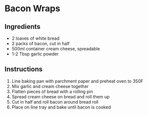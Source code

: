 # Bacon Wraps

## Ingredients

- 2 loaves of white bread
- 2 packs of bacon, cut in half
- 500ml container cream cheese, spreadable
- 1-2 Tbsp garlic powder

## Instructions

1. Line baking pan with parchment paper and preheat oven to 350F
2. Mix garlic and cream cheese together
3. Flatten pieces of bread with a rolling pin
4. Spread cream cheese on bread and roll them up
5. Cut in half and roll bacon around bread roll
6. Place on line tray and bake until bacon is cooked